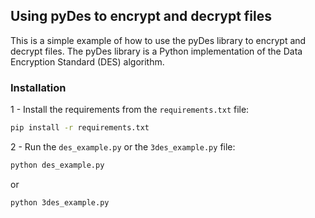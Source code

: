 ## Using pyDes to encrypt and decrypt files

This is a simple example of how to use the pyDes library to encrypt and decrypt files. The pyDes library is a Python implementation of the Data Encryption Standard (DES) algorithm.

### Installation

1 - Install the requirements from the `requirements.txt` file:

```bash
pip install -r requirements.txt
```

2 - Run the `des_example.py` or the `3des_example.py` file:

```bash
python des_example.py
```

or

```bash
python 3des_example.py
```

